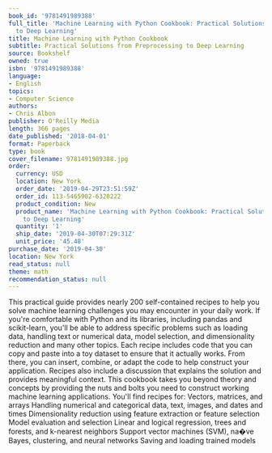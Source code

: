 ```yaml
---
book_id: '9781491989388'
full_title: 'Machine Learning with Python Cookbook: Practical Solutions from Preprocessing
  to Deep Learning'
title: Machine Learning with Python Cookbook
subtitle: Practical Solutions from Preprocessing to Deep Learning
source: Bookshelf
owned: true
isbn: '9781491989388'
language:
- English
topics:
- Computer Science
authors:
- Chris Albon
publisher: O'Reilly Media
length: 366 pages
date_published: '2018-04-01'
format: Paperback
type: book
cover_filename: 9781491989388.jpg
order:
  currency: USD
  location: New York
  order_date: '2019-04-29T23:51:59Z'
  order_id: 113-5465902-6320222
  product_condition: New
  product_name: 'Machine Learning with Python Cookbook: Practical Solutions from Preprocessing
    to Deep Learning'
  quantity: '1'
  ship_date: '2019-04-30T07:29:31Z'
  unit_price: '45.48'
purchase_date: '2019-04-30'
location: New York
read_status: null
theme: math
recommendation_status: null
---
```

This practical guide provides nearly 200 self-contained recipes to help you solve machine learning challenges you may encounter in your daily work. If you're comfortable with Python and its libraries, including pandas and scikit-learn, you'll be able to address specific problems such as loading data, handling text or numerical data, model selection, and dimensionality reduction and many other topics.
Each recipe includes code that you can copy and paste into a toy dataset to ensure that it actually works. From there, you can insert, combine, or adapt the code to help construct your application. Recipes also include a discussion that explains the solution and provides meaningful context. This cookbook takes you beyond theory and concepts by providing the nuts and bolts you need to construct working machine learning applications.
You'll find recipes for:
Vectors, matrices, and arrays
Handling numerical and categorical data, text, images, and dates and times
Dimensionality reduction using feature extraction or feature selection
Model evaluation and selection
Linear and logical regression, trees and forests, and k-nearest neighbors
Support vector machines (SVM), na�ve Bayes, clustering, and neural networks
Saving and loading trained models
